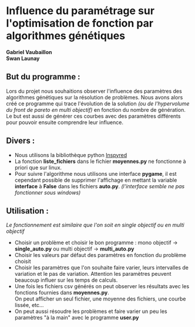 
# Influence du paramétrage sur l'optimisation de fonction par algorithmes génétiques

**Gabriel Vaubaillon  
Swan Launay**

## But du programme :  
Lors du projet nous souhaitions observer l'influence des paramètres des algorithmes génétiques sur la résolution de problèmes. Nous avons alors créé ce programme qui trace l'évolution de la solution *(ou de l'hypervolume du front de pareto en multi objectif)* en fonction du nombre de génération. Le but est aussi de générer ces courbes avec des paramètres différents pour pouvoir ensuite comprendre leur influence.

## Divers :
- Nous utilisons la bibliothèque python [Inspyred](https://github.com/aarongarrett/inspyred)
- La fonction **liste_fichiers** dans le fichier **moyennes.py** ne fonctionne à priori que sur linux.  
- Pour suivre l'algorithme nous utilisons une interface **pygame**, il est cependant possible de supprimer l'affichage en mettant la variable **interface** à **False** dans les fichiers **auto.py**. *(l'interface semble ne pas fonctionner sous windows)*

## Utilisation :
*Le fonctionnement est similaire que l'on soit en single objectif ou en multi objectif*

- Choisir un problème et choisir le bon programme : mono objectif -> **single_auto.py** ou  multi objectif -> **multi_auto.py**
- Choisir les valeurs par défaut des paramètres en fonction du problème choisit
- Choisir les paramètres que l'on souhaite faire varier, leurs intervalles de variation et le pas de variation. Attention les paramètres peuvent beaucoup influer sur les temps de calculs.
- Une fois les fichiers csv générés on peut observer les résultats avec les fonctions fournies dans **moyennes.py**.  
On peut afficher un seul fichier, une moyenne des fichiers, une courbe lissée, etc...
- On peut aussi résoudre les problèmes et faire varier un peu les paramètres "à la main" avec le programme **user.py**
